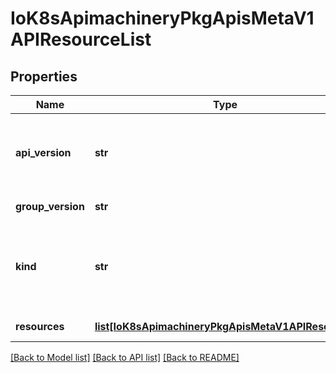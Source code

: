 # IoK8sApimachineryPkgApisMetaV1APIResourceList

## Properties
Name | Type | Description | Notes
------------ | ------------- | ------------- | -------------
**api_version** | **str** | APIVersion defines the versioned schema of this representation of an object. Servers should convert recognized schemas to the latest internal value, and may reject unrecognized values. More info: https://git.k8s.io/community/contributors/devel/api-conventions.md#resources | [optional] 
**group_version** | **str** | groupVersion is the group and version this APIResourceList is for. | 
**kind** | **str** | Kind is a string value representing the REST resource this object represents. Servers may infer this from the endpoint the kubernetes.client submits requests to. Cannot be updated. In CamelCase. More info: https://git.k8s.io/community/contributors/devel/api-conventions.md#types-kinds | [optional] 
**resources** | [**list[IoK8sApimachineryPkgApisMetaV1APIResource]**](IoK8sApimachineryPkgApisMetaV1APIResource.md) | resources contains the name of the resources and if they are namespaced. | 

[[Back to Model list]](../README.md#documentation-for-models) [[Back to API list]](../README.md#documentation-for-api-endpoints) [[Back to README]](../README.md)


